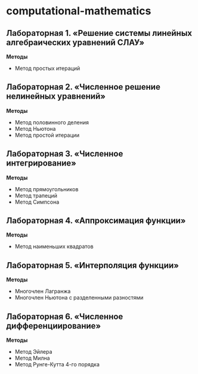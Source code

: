 # computational-mathematics
## Лабораторная 1. «Решение системы линейных алгебраических уравнений СЛАУ»

**Методы**
- Метод простых итераций

## Лабораторная 2. «Численное решение нелинейных уравнений»

**Методы**
- Метод половинного деления
- Метод Ньютона
- Метод простой итерации

## Лабораторная 3. «Численное интегрирование»

**Методы**
- Метод прямоугольников
- Метод трапеций
- Метод Симпсона

## Лабораторная 4. «Аппроксимация функции»

**Методы**
- Метод наименьших квадратов

## Лабораторная 5. «Интерполяция функции»

**Методы**
- Многочлен Лагранжа
- Многочлен Ньютона с разделенными разностями

## Лабораторная 6. «Численное дифференциирование»

**Методы**
- Метод Эйлера
- Метод Милна
- Метод Рунге-Кутта 4-го порядка
